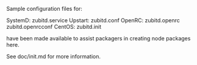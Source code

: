 Sample configuration files for:

SystemD: zubitd.service
Upstart: zubitd.conf
OpenRC:  zubitd.openrc
         zubitd.openrcconf
CentOS:  zubitd.init

have been made available to assist packagers in creating node packages here.

See doc/init.md for more information.
